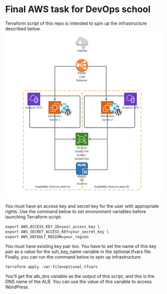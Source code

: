 # Final AWS task for DevOps school
Terraform script of this repo is intended to spin up the infrastructure described below.
![Alt text](infra.png?raw=true)

You must have an access key and secret key for the user with appropriate rights.
Use the command below to set environment variables before launching Terraform script:
```
export AWS_ACCESS_KEY_ID=your_access_key \
export AWS_SECRET_ACCESS_KEY=your_secret_key \
export AWS_DEFAULT_REGION=your_region
```
You must have existing key pair too. You have to set the name of this key pair as a value for the ssh_key_name variable in the optional.tfvars file.
Finally, you can run the command below to spin up infrastructure:
```
terraform apply -var-file=optional.tfvars
```
You'll get the alb_dns variable as the output of this script, and this is the DNS name of the ALB. You can use the value of this variable to access WordPress.

